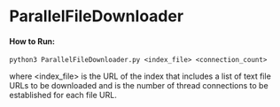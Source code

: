 # ParallelFileDownloader

#### How to Run:

```
python3 ParallelFileDownloader.py <index_file> <connection_count>
```
where <index_file> is the URL of the index that includes a list of text file URLs to be downloaded and <connectioncount> is the number of thread connections to be established for each file URL.


